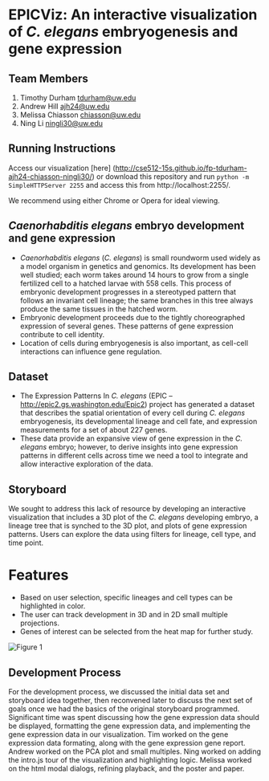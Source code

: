 EPICViz: An interactive visualization of _C. elegans_ embryogenesis and gene expression 
============

## Team Members 

1. Timothy Durham tdurham@uw.edu 
2. Andrew Hill ajh24@uw.edu 
3. Melissa Chiasson chiasson@uw.edu
4. Ning Li ningli30@uw.edu

## Running Instructions

Access our visualization [here]
(http://cse512-15s.github.io/fp-tdurham-ajh24-chiasson-ningli30/) or download this
repository and run `python -m SimpleHTTPServer 2255` and access this
from http://localhost:2255/.

We recommend using either Chrome or Opera for ideal viewing.

## _Caenorhabditis elegans_ embryo development and gene expression

* _Caenorhabditis elegans_ (_C. elegans_) is small roundworm used widely as a model organism
in genetics and genomics. Its development has been well studied; each
worm takes around 14 hours to grow from a single fertilized cell to a
hatched larvae with 558 cells. This process of embryonic development
progresses in a stereotyped pattern that follows an invariant cell
lineage; the same branches in this tree always produce the same tissues
in the hatched worm. 
* Embryonic development proceeds due to the tightly choreographed expression of several genes. These patterns of gene expression contribute to cell identity.
* Location of cells during embryogenesis is also important, as cell-cell interactions can influence gene regulation.

## Dataset
* The Expression Patterns In _C. elegans_ (EPIC – http://epic2.gs.washington.edu/Epic2) project has generated a dataset that describes the spatial orientation of every cell during _C. elegans_ embryogenesis, its developmental lineage and cell fate, and expression measurements for a set of about 227 genes. 
* These data provide an expansive view of gene expression in the _C. elegans_ embryo; however, to derive insights into gene expression patterns in different cells across time we need a tool to integrate and allow interactive exploration of the data.

## Storyboard

We sought to address this lack of resource by developing an interactive visualization that includes a 3D plot of the _C. elegans_ developing embryo, a lineage tree that is synched to the 3D plot, and plots of gene expression patterns. Users can explore the data using filters for lineage, cell type, and time point.

# Features
* Based on user selection, specific lineages and cell types can be highlighted in color.
* The user can track development in 3D and in 2D small multiple projections.
* Genes of interest can be selected from the heat map for further study.


![Figure 1](https://github.com/CSE512-15S/fp-tdurham-ajh24-chiasson-ningli30/blob/gh-pages/summary.png)


## Development Process 
For the development process, we discussed the initial data set and
storyboard idea together, then reconvened later to discuss the next set
of goals once we had the basics of the original storyboard programmed.
Significant time was spent discussing how the gene expression data should be displayed, formatting the gene expression data, and implementing the gene expression data in our visualization. Tim worked on the gene expression data formating, along with the gene expression gene report. Andrew worked on the PCA plot and small multiples. Ning worked on adding the intro.js tour of the visualization and highlighting logic. Melissa worked on the html modal dialogs, refining playback, and the poster and paper.

